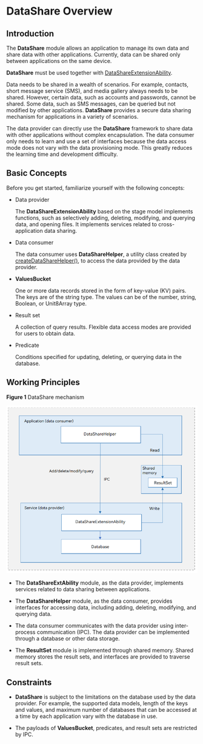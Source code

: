 # DataShare Overview

## Introduction

The **DataShare** module allows an application to manage its own data and share data with other applications. Currently, data can be shared only between applications on the same device.

**DataShare** must be used together with [DataShareExtensionAbility](../reference/apis/js-apis-application-dataShareExtensionAbility.md).

Data needs to be shared in a wealth of scenarios. For example, contacts, short message service (SMS), and media gallery always needs to be shared. However, certain data, such as accounts and passwords, cannot be shared. Some data, such as SMS messages, can be queried but not modified by other applications. **DataShare** provides a secure data sharing mechanism for applications in a variety of scenarios.

The data provider can directly use the **DataShare** framework to share data with other applications without complex encapsulation. The data consumer only needs to learn and use a set of interfaces because the data access mode does not vary with the data provisioning mode. This greatly reduces the learning time and development difficulty.

## Basic Concepts


Before you get started, familiarize yourself with the following concepts:


- Data provider

  The **DataShareExtensionAbility** based on the stage model implements functions, such as selectively adding, deleting, modifying, and querying data, and opening files. It implements services related to cross-application data sharing.

- Data consumer

  The data consumer uses **DataShareHelper**, a utility class created by [createDataShareHelper()](../reference/apis/js-apis-data-dataShare.md#datasharecreatedatasharehelper), to access the data provided by the data provider.

- **ValuesBucket**

  One or more data records stored in the form of key-value (KV) pairs. The keys are of the string type. The values can be of the number, string, Boolean, or Unit8Array type.

- Result set

  A collection of query results. Flexible data access modes are provided for users to obtain data.

- Predicate

  Conditions specified for updating, deleting, or querying data in the database.

## Working Principles

**Figure 1** DataShare mechanism


![](figures/en_DataShare.png)

- The **DataShareExtAbility** module, as the data provider, implements services related to data sharing between applications.
- The **DataShareHelper** module, as the data consumer, provides interfaces for accessing data, including adding, deleting, modifying, and querying data.
- The data consumer communicates with the data provider using inter-process communication (IPC). The data provider can be implemented through a database or other data storage.

- The **ResultSet** module is implemented through shared memory. Shared memory stores the result sets, and interfaces are provided to traverse result sets.

## Constraints

- **DataShare** is subject to the limitations on the database used by the data provider. For example, the supported data models, length of the keys and values, and maximum number of databases that can be accessed at a time by each application vary with the database in use.

- The payloads of **ValuesBucket**, predicates, and result sets are restricted by IPC.
